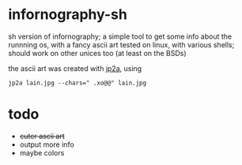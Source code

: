 # infornography-sh

sh version of infornography; a simple tool to get some info about the runnning os, with a fancy ascii art
tested on linux, with various shells; should work on other unices too (at least on the BSDs)

the ascii art was created with [jp2a](https://csl.name/jp2a/), using

`jp2a lain.jpg --chars=" .xo@@" lain.jpg`

# todo

- ~~cuter ascii art~~
- output more info
- maybe colors

